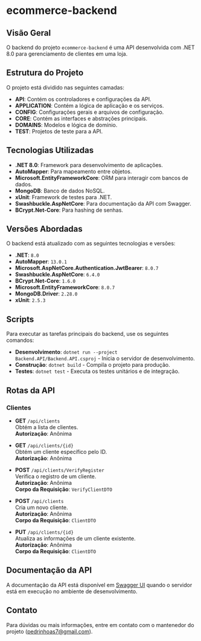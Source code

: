 # ecommerce-backend

## Visão Geral

O backend do projeto `ecommerce-backend` é uma API desenvolvida com .NET 8.0 para gerenciamento de clientes em uma loja. 

## Estrutura do Projeto

O projeto está dividido nas seguintes camadas:

- **API**: Contém os controladores e configurações da API.
- **APPLICATION**: Contém a lógica de aplicação e os serviços.
- **CONFIG**: Configurações gerais e arquivos de configuração.
- **CORE**: Contém as interfaces e abstrações principais.
- **DOMAINS**: Modelos e lógica de domínio.
- **TEST**: Projetos de teste para a API.



## Tecnologias Utilizadas

- **.NET 8.0**: Framework para desenvolvimento de aplicações.
- **AutoMapper**: Para mapeamento entre objetos.
- **Microsoft.EntityFrameworkCore**: ORM para interagir com bancos de dados.
- **MongoDB**: Banco de dados NoSQL.
- **xUnit**: Framework de testes para .NET.
- **Swashbuckle.AspNetCore**: Para documentação da API com Swagger.
- **BCrypt.Net-Core**: Para hashing de senhas.

## Versões Abordadas

O backend está atualizado com as seguintes tecnologias e versões:

- **.NET**: `8.0`
- **AutoMapper**: `13.0.1`
- **Microsoft.AspNetCore.Authentication.JwtBearer**: `8.0.7`
- **Swashbuckle.AspNetCore**: `6.4.0`
- **BCrypt.Net-Core**: `1.6.0`
- **Microsoft.EntityFrameworkCore**: `8.0.7`
- **MongoDB.Driver**: `2.28.0`
- **xUnit**: `2.5.3`

## Scripts

Para executar as tarefas principais do backend, use os seguintes comandos:

- **Desenvolvimento**: `dotnet run --project Backend.API/Backend.API.csproj` - Inicia o servidor de desenvolvimento.
- **Construção**: `dotnet build` - Compila o projeto para produção.
- **Testes**: `dotnet test` - Executa os testes unitários e de integração.

## Rotas da API

### Clientes

- **GET** `/api/clients`  
  Obtém a lista de clientes.  
  **Autorização**: Anônima

- **GET** `/api/clients/{id}`  
  Obtém um cliente específico pelo ID.  
  **Autorização**: Anônima

- **POST** `/api/clients/VerifyRegister`  
  Verifica o registro de um cliente.  
  **Autorização**: Anônima  
  **Corpo da Requisição**: `VerifyClientDTO`

- **POST** `/api/clients`  
  Cria um novo cliente.  
  **Autorização**: Anônima  
  **Corpo da Requisição**: `ClientDTO`

- **PUT** `/api/clients/{id}`  
  Atualiza as informações de um cliente existente.  
  **Autorização**: Anônima  
  **Corpo da Requisição**: `ClientDTO`

## Documentação da API

A documentação da API está disponível em [Swagger UI]([http://localhost:5000/swagger](https://localhost:7165/swagger/index.html)) quando o servidor está em execução no ambiente de desenvolvimento.


## Contato

Para dúvidas ou mais informações, entre em contato com o mantenedor do projeto (pedrinhoas7@gmail.com).
